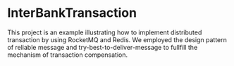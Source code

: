 # InterBankTransaction
This project is an example illustrating how to implement distributed transaction by using RocketMQ and Redis.
We employed the design pattern of reliable message and try-best-to-deliver-message to fullfill the mechanism of transaction compensation.
